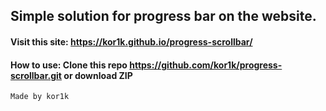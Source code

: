 ## Simple solution for progress bar on the website.
#### Visit this site: https://kor1k.github.io/progress-scrollbar/
#### How to use: Clone this repo https://github.com/kor1k/progress-scrollbar.git or download ZIP

`Made by kor1k`

